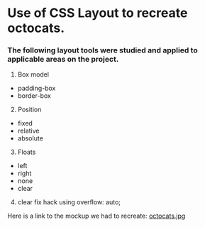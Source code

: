 # Use of CSS Layout to recreate octocats.

### The following layout tools were studied and applied to applicable areas on the project.

1. Box model
  * padding-box
  * border-box

2. Position
  * fixed
  * relative
  * absolute

3. Floats
  * left
  * right
  * none
  * clear

4. clear fix hack using overflow: auto;

Here is a link to the mockup we had to recreate:
[octocats.jpg](https://tiy-learn-content.s3.amazonaws.com/893e7a89-octocats.jpg)
